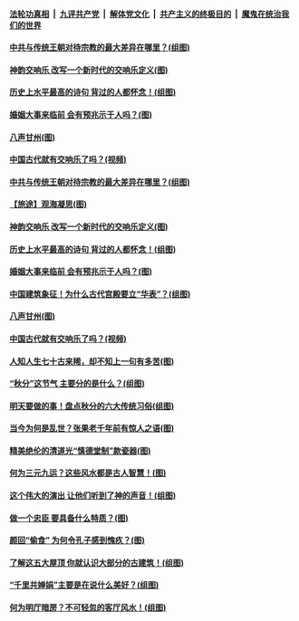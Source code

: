####  [法轮功真相](../../../../basic/blob/master/README.md?t=09250400) &nbsp;|&nbsp; [九评共产党](../../../../9ping.md/blob/master/README.md?t=09250400) &nbsp;|&nbsp; [解体党文化](../../../../jtdwh.md/blob/master/README.md?t=09250400)  &nbsp;|&nbsp; [共产主义的终极目的](../../../../gczydzjmd.md/blob/master/README.md?t=09250400) &nbsp;|&nbsp; [魔鬼在统治我们的世界](../../../../mgztzwmdsj.md/blob/master/README.md?t=09250400) 

#### [中共与传统王朝对待宗教的最大差异在哪里？(组图)](../pages/p7/908162.md?t=09250400) 

#### [神韵交响乐 改写一个新时代的交响乐定义(图)](../pages/p7/908335.md?t=09250400) 

#### [历史上水平最高的诗句 背过的人都怀念！(组图)](../pages/p7/904926.md?t=09250400) 

#### [婚姻大事来临前 会有预兆示于人吗？(图)](../pages/p7/905083.md?t=09250400) 

#### [八声甘州(图)](../pages/p7/908205.md?t=09250400) 

#### [中国古代就有交响乐了吗？(视频)](../pages/p7/906134.md?t=09250400) 

#### [中共与传统王朝对待宗教的最大差异在哪里？(组图)](../pages/p7/908162.md?t=09250400) 

#### [【旅途】观海凝思(图)](../pages/p7/908259.md?t=09250400) 

#### [神韵交响乐 改写一个新时代的交响乐定义(图)](../pages/p7/908335.md?t=09250400) 

#### [历史上水平最高的诗句 背过的人都怀念！(组图)](../pages/p7/904926.md?t=09250400) 

#### [婚姻大事来临前 会有预兆示于人吗？(图)](../pages/p7/905083.md?t=09250400) 

#### [中国建筑象征！为什么古代宫殿要立“华表”？(组图)](../pages/p7/907440.md?t=09250400) 

#### [八声甘州(图)](../pages/p7/908205.md?t=09250400) 

#### [中国古代就有交响乐了吗？(视频)](../pages/p7/906134.md?t=09250400) 

#### [人知人生七十古来稀，却不知上一句有多苦(图)](../pages/p7/906478.md?t=09250400) 

#### [“秋分”这节气 主要分的是什么？(组图)](../pages/p7/907099.md?t=09250400) 

#### [明天要做的事！盘点秋分的六大传统习俗(组图)](../pages/p7/907100.md?t=09250400) 

#### [当今为何是乱世？张果老千年前有惊人之语(图)](../pages/p7/907732.md?t=09250400) 

#### [精美绝伦的清道光“慎德堂制”款瓷器(图)](../pages/p7/907390.md?t=09250400) 

#### [何为三元九运？这些风水都是古人智慧！(图)](../pages/p7/887486.md?t=09250400) 

#### [这个伟大的演出 让他们听到了神的声音！(组图)](../pages/p7/908076.md?t=09250400) 

#### [做一个忠臣 要具备什么特质？(图)](../pages/p7/906864.md?t=09250400) 

#### [颜回“偷食” 为何令孔子感到愧疚？(图)](../pages/p7/907860.md?t=09250400) 

#### [了解这五大屋顶 你就认识大部分的古建筑！(组图)](../pages/p7/907315.md?t=09250400) 

#### [“千里共婵娟”主要是在说什么美好？(组图)](../pages/p7/907434.md?t=09250400) 

#### [何为明厅暗房？不可轻忽的客厅风水！(组图)](../pages/p7/887512.md?t=09250400) 

